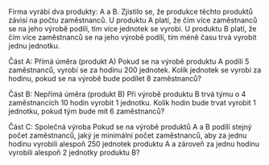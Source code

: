 Firma vyrábí dva produkty: A a B. Zjistilo se, že produkce těchto produktů závisí na počtu zaměstnanců. U produktu A platí, že čím více zaměstnanců se na jeho výrobě podílí, tím více jednotek se vyrobí. U produktu B platí, že čím více zaměstnanců se na jeho výrobě podílí, tím méně času trvá vyrobit jednu jednotku.

Část A: Přímá úměra (produkt A)
Pokud se na výrobě produktu A podílí 5 zaměstnanců, vyrobí se za hodinu 200 jednotek. Kolik jednotek se vyrobí za hodinu, pokud se na výrobě bude podílet 8 zaměstnanců?

Část B: Nepřímá úměra (produkt B)
Při výrobě produktu B trvá týmu o 4 zaměstnancích 10 hodin vyrobit 1 jednotku. Kolik hodin bude trvat vyrobit 1 jednotku, pokud tým bude mít 6 zaměstnanců?

Část C: Společná výroba
Pokud se na výrobě produktů A a B podílí stejný počet zaměstnanců, jaký je minimální počet zaměstnanců, aby za jednu hodinu vyrobili alespoň 250 jednotek produktu A a zároveň za jednu hodinu vyrobili alespoň 2 jednotky produktu B?
